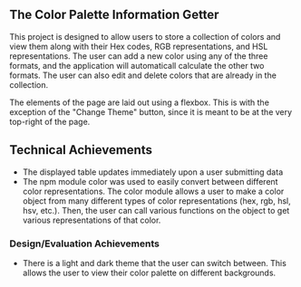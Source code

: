 ## The Color Palette Information Getter
This project is designed to allow users to store a collection of colors and view them along with their Hex codes, RGB representations, and HSL representations. The user can add a new color using any of the three formats, and the application will automaticall calculate the other two formats. The user can also edit and delete colors that are already in the collection.

The elements of the page are laid out using a flexbox. This is with the exception of the "Change Theme" button, since it is meant to be at the very top-right of the page.

## Technical Achievements
- The displayed table updates immediately upon a user submitting data
- The npm module color was used to easily convert between different color representations. The color module allows a user to make a color object from many different types of color representations (hex, rgb, hsl, hsv, etc.). Then, the user can call various functions on the object to get various representations of that color.

### Design/Evaluation Achievements
- There is a light and dark theme that the user can switch between. This allows the user to view their color palette on different backgrounds.
